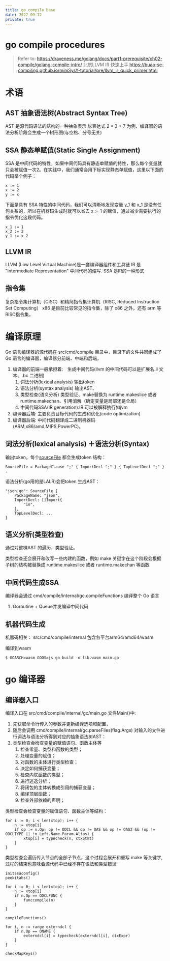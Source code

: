 ```yaml
---
title: go compile base
date: 2022-09-12
private: true
---
```

# go compile procedures
> Refer to: https://draveness.me/golang/docs/part1-prerequisite/ch02-compile/golang-compile-intro/
> 北航LLVM IR 快速上手 https://buaa-se-compiling.github.io/miniSysY-tutorial/pre/llvm_ir_quick_primer.html

# 术语
## AST 抽象语法树(Abstract Syntax Tree)
AST 是源代码语法的结构的一种抽象表示
以表达式 2 * 3 + 7 为例，编译器的语法分析阶段会生成一个树形图(与空格、分号无关)

## SSA 静态单赋值(Static Single Assignment)
SSA 是中间代码的特性，如果中间代码具有静态单赋值的特性，那么每个变量就只会被赋值一次2。在实践中，我们通常会用下标实现静态单赋值，这里以下面的代码举个例子：

    x := 1
    x := 2
    y := x

下面是具有 SSA 特性的中间代码，我们可以清晰地发现变量 y_1 和 x_1 是没有任何关系的，所以在机器码生成时就可以省去 x := 1 的赋值，通过减少需要执行的指令优化这段代码。

    x_1 := 1
    x_2 := 2
    y_1 := x_2
## LLVM IR
LLVM (Low Level Virtual Machine)是一套编译器组件和工具链
IR 是 "Intermediate Representation" 中间代码的缩写. SSA 是IR的一种形式

## 指令集
复杂指令集计算机（CISC）和精简指令集计算机（RISC, Reduced Instruction Set Computing）
x86 是目前比较常见的指令集，除了 x86 之外，还有 arm 等RISC指令集，

# 编译原理
Go 语言编译器的源代码在 src/cmd/compile 目录中，目录下的文件共同组成了 Go 语言的编译器，编译器分前端、中端和后端，
1. 编译器的前端一般承担着:　生成中间代码(llvm 的中间代码可以是扩展名.ll 文本、.bc 二进制)
    1. 词法分析(lexical analysis) 输出token
    2. 语法分析(syntax analysis) 输出AST、
    3. 类型检查(语义分析) 类型验证、make替换为 runtime.makeslice 或者 runtime.makechan、引用消解（确定变量是局部还是全局）
    4. 中间代码SSA(IR generation):IR 可以被解释执行如jvm
2. 编译器后端: 主要负责目标代码的生成和优化(code optimization)
2. 编译器后端: 中间代码翻译成二进制机器码(ARM,x86/amd,MIPS,PowerPC)。

## 词法分析(lexical analysis) ＋语法分析(Syntax)
输出token。每个[sourceFile](https://go.dev/ref/spec#Source_file_organization) 都会生成token 结构：

    SourceFile = PackageClause ";" { ImportDecl ";" } { TopLevelDecl ";" } .

语法分析(go用的是LALR)会把token 生成AST：

    "json.go": SourceFile {
        PackageName: "json",
        ImportDecl: []Import{
            "io",
        },
        TopLevelDecl: ...
    }

## 语义分析(类型检查)
通过对整棵AST 的遍历，类型验证。

类型检查还会展开和改写一些内建的函数，例如 make 关键字在这个阶段会根据子树的结构被替换成 runtime.makeslice 或者 runtime.makechan 等函数

## 中间代码生成SSA
编译器会通过 cmd/compile/internal/gc.compileFunctions 编译整个 Go 语言
1. Goroutine + Queue并发编译中间代码

## 机器代码生成
机器码相关： src/cmd/compile/internal 包含各平台arm64/amd64/wasm

编译到wasm

    $ GOARCH=wasm GOOS=js go build -o lib.wasm main.go

# go 编译器
## 编译器入口
编译入口在 src/cmd/compile/internal/gc/main.go 文件Main()中:

1. 先获取命令行传入的参数并更新编译选项和配置，
2. 随后会调用 cmd/compile/internal/gc.parseFiles(flag.Args) 对输入的文件进行词法与语法分析得到对应的抽象语法树AST：
3. 类型检查会检查变量的赋值语句、函数主体等
    1. 检查常量、类型和函数的类型；
    1. 处理变量的赋值；
    1. 对函数的主体进行类型检查；
    1. 决定如何捕获变量；
    1. 检查内联函数的类型；
    1. 进行逃逸分析；
    1. 将闭包的主体转换成引用的捕获变量；
    1. 编译顶层函数；
    1. 检查外部依赖的声明；

类型检查会检查变量的赋值语句、函数主体等结构：

	for i := 0; i < len(xtop); i++ {
		n := xtop[i]
		if op := n.Op; op != ODCL && op != OAS && op != OAS2 && (op != ODCLTYPE || !n.Left.Name.Param.Alias) {
			xtop[i] = typecheck(n, ctxStmt)
		}
	}

类型检查会遍历传入节点的全部子节点，这个过程会展开和重写 make 等关键字, 过程的结束也意味着源代码中已经不存在语法和类型错误

	initssaconfig()
	peekitabs()

	for i := 0; i < len(xtop); i++ {
		n := xtop[i]
		if n.Op == ODCLFUNC {
			funccompile(n)
		}
	}

	compileFunctions()

	for i, n := range externdcl {
		if n.Op == ONAME {
			externdcl[i] = typecheck(externdcl[i], ctxExpr)
		}
	}

	checkMapKeys()
